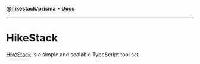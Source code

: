 **@hikestack/prisma** • [**Docs**](/official/reference/prisma/globals.md)

***

# HikeStack

[HikeStack](https://github.com/hikestack/official) is a simple and scalable TypeScript tool set
